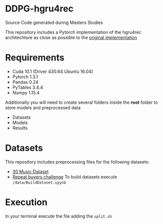 DDPG-hgru4rec
=============

Source Code generated during Masters Studies

This repository includes a Pytorch implementation of the hgru4rec architechture as close as possible to the [original implementation](https://github.com/mquad/hgru4rec)


Requirements
============
- Cuda 10.1 (Driver 430.64 Ubuntu 16.04)
- Pytorch 1.3.1
- Pandas 0.24
- PyTables 3.4.4
- Numpy 1.15.4

Additionally you will need to create several folders inside the **root** folder to store models and preprocessed data 
- Datasets
- Models
- Results
 
Datasets
========
This repository includes preprocessing files for the following datasets: 

- [30 Music Dataset](http://recsys.deib.polimi.it/datasets/)
- [Repeat buyers challenge](https://tianchi.aliyun.com/competition/entrance/231576/information)
To build datasets execute `/data/BuildDataset.ipynb`

Execution
=========
In your terminal execute the file adding the `split.sh`

